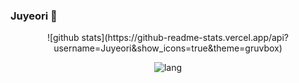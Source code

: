 ### Juyeori 👋

<div align="center">
![github stats](https://github-readme-stats.vercel.app/api?username=Juyeori&show_icons=true&theme=gruvbox)

![lang](https://github-readme-stats.vercel.app/api/top-langs/?username=Juyeori&layout=compact&theme=gruvbox)
</div>
